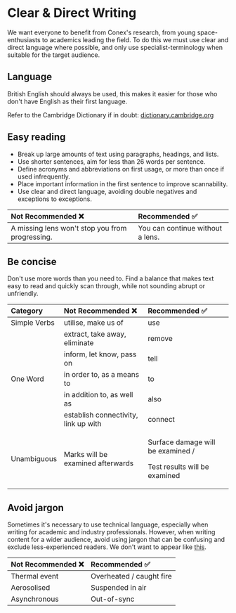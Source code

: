 # Clear & Direct Writing

We want everyone to benefit from Conex's research, from young space-enthusiasts to academics leading the field. To do this we must use clear and direct language where possible, and only use specialist-terminology when suitable for the target audience.

## Language

British English should always be used, this makes it easier for those who don't have English as their first language.

Refer to the Cambridge Dictionary if in doubt: [dictionary.cambridge.org](https://dictionary.cambridge.org/)

## Easy reading

* Break up large amounts of text using paragraphs, headings, and lists.
* Use shorter sentences, aim for less than 26 words per sentence.
* Define acronyms and abbreviations on first usage, or more than once if used infrequently.
* Place important information in the first sentence to improve scannability.
* Use clear and direct language, avoiding double negatives and exceptions to exceptions. 

| Not Recommended ❌ | Recommended ✅ |
| :--- | :--- |
| A missing lens won't stop you from progressing. | You can continue without a lens. |

## **Be concise**

Don't use more words than you need to. Find a balance that makes text easy to read and quickly scan through, while not sounding abrupt or unfriendly.

<table>
  <thead>
    <tr>
      <th style="text-align:left">Category</th>
      <th style="text-align:left">Not Recommended &#x274C;</th>
      <th style="text-align:left">Recommended &#x2705;</th>
    </tr>
  </thead>
  <tbody>
    <tr>
      <td style="text-align:left">Simple Verbs</td>
      <td style="text-align:left">utilise, make us of</td>
      <td style="text-align:left">use</td>
    </tr>
    <tr>
      <td style="text-align:left"></td>
      <td style="text-align:left">extract, take away, eliminate</td>
      <td style="text-align:left">remove</td>
    </tr>
    <tr>
      <td style="text-align:left"></td>
      <td style="text-align:left">inform, let know, pass on</td>
      <td style="text-align:left">tell</td>
    </tr>
    <tr>
      <td style="text-align:left">One Word</td>
      <td style="text-align:left">in order to, as a means to</td>
      <td style="text-align:left">to</td>
    </tr>
    <tr>
      <td style="text-align:left"></td>
      <td style="text-align:left">in addition to, as well as</td>
      <td style="text-align:left">also</td>
    </tr>
    <tr>
      <td style="text-align:left"></td>
      <td style="text-align:left">establish connectivity, link up with</td>
      <td style="text-align:left">connect</td>
    </tr>
    <tr>
      <td style="text-align:left">Unambiguous</td>
      <td style="text-align:left">Marks will be examined afterwards</td>
      <td style="text-align:left">
        <p>Surface damage will be examined /</p>
        <p>Test results will be examined</p>
      </td>
    </tr>
  </tbody>
</table>

## Avoid jargon

Sometimes it's necessary to use technical language, especially when writing for academic and industry professionals. However, when writing content for a wider audience, avoid using jargon that can be confusing and exclude less-experienced readers. We don't want to appear like [this](https://www.youtube.com/watch?v=aW2LvQUcwqc).

| Not Recommended ❌ | Recommended ✅ |
| :--- | :--- |
| Thermal event | Overheated / caught fire |
| Aerosolised | Suspended in air |
| Asynchronous | Out-of-sync |

